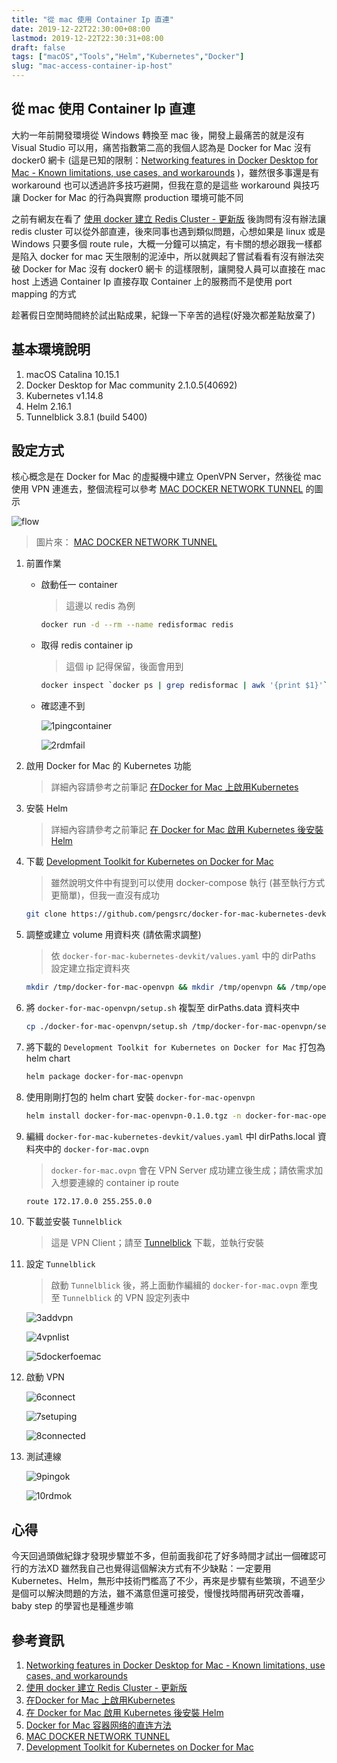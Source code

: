 ```yaml
---
title: "從 mac 使用 Container Ip 直連"
date: 2019-12-22T22:30:00+08:00
lastmod: 2019-12-22T22:30:31+08:00
draft: false
tags: ["macOS","Tools","Helm","Kubernetes","Docker"]
slug: "mac-access-container-ip-host"
---
```


## 從 mac 使用 Container Ip 直連

大約一年前開發環境從 Windows 轉換至 mac 後，開發上最痛苦的就是沒有 Visual Studio 可以用，痛苦指數第二高的我個人認為是 Docker for Mac 沒有 docker0 網卡 (這是已知的限制：[Networking features in Docker Desktop for Mac - Known limitations, use cases, and workarounds](https://docs.docker.com/docker-for-mac/networking/#known-limitations-use-cases-and-workarounds) )，雖然很多事還是有 workaround 也可以透過許多技巧避開，但我在意的是這些 workaround 與技巧讓 Docker for Mac 的行為與實際 production 環境可能不同

之前有網友在看了 [使用 docker 建立 Redis Cluster - 更新版](https://blog.yowko.com/redis-cluster-docker/) 後詢問有沒有辦法讓 redis cluster 可以從外部直連，後來同事也遇到類似問題，心想如果是 linux 或是 Windows 只要多個 route rule，大概一分鐘可以搞定，有卡關的想必跟我一樣都是陷入 docker for mac 天生限制的泥淖中，所以就興起了嘗試看看有沒有辦法突破 Docker for Mac 沒有 docker0 網卡 的這樣限制，讓開發人員可以直接在 mac host 上透過 Container Ip 直接存取 Container 上的服務而不是使用 port mapping 的方式

趁著假日空閒時間終於試出點成果，紀錄一下辛苦的過程(好幾次都差點放棄了)

## 基本環境說明

1. macOS Catalina 10.15.1
2. Docker Desktop for Mac community 2.1.0.5(40692)
3. Kubernetes v1.14.8
4. Helm 2.16.1
5. Tunnelblick 3.8.1 (build 5400)

## 設定方式

核心概念是在 Docker for Mac 的虛擬機中建立 OpenVPN Server，然後從 mac 使用 VPN 連進去，整個流程可以參考 [MAC DOCKER NETWORK TUNNEL](http://www.scispike.com/blog/mac-docker-network-tunnel/) 的圖示

![flow](http://www.scispike.com/wordpress/wp-content/uploads/2016/08/dockerNetwork.png)

>圖片來： [MAC DOCKER NETWORK TUNNEL](http://www.scispike.com/blog/mac-docker-network-tunnel/)

1. 前置作業

    - 啟動任一 container

        > 這邊以 redis 為例

        ```bash
        docker run -d --rm --name redisformac redis
        ```

    - 取得 redis container ip

        > 這個 ip 記得保留，後面會用到

        ```bash
        docker inspect `docker ps | grep redisformac | awk '{print $1}'` | grep '"IPAddress"'
        ```

    - 確認連不到

        ![1pingcontainer](https://user-images.githubusercontent.com/3851540/71323783-31997100-2512-11ea-9b85-cab236308693.png)

        ![2rdmfail](https://user-images.githubusercontent.com/3851540/71323784-32320780-2512-11ea-8afc-e462f117682f.png)

2. 啟用 Docker for Mac 的 Kubernetes 功能

    > 詳細內容請參考之前筆記 [在Docker for Mac 上啟用Kubernetes](https://blog.yowko.com/docker-for-mac-kubernetes/)

3. 安裝 Helm

    > 詳細內容請參考之前筆記 [在 Docker for Mac 啟用 Kubernetes 後安裝 Helm](https://blog.yowko.com/docker-mac-kubernetes-helm/)

4. 下載 [Development Toolkit for Kubernetes on Docker for Mac](https://github.com/pengsrc/docker-for-mac-kubernetes-devkit)

    > 雖然說明文件中有提到可以使用 docker-compose 執行 (甚至執行方式更簡單)，但我一直沒有成功

    ```bash
    git clone https://github.com/pengsrc/docker-for-mac-kubernetes-devkit.git
    ```

5. 調整或建立 volume 用資料夾 (請依需求調整)

    > 依 `docker-for-mac-kubernetes-devkit/values.yaml` 中的 dirPaths 設定建立指定資料夾

    ```bash
    mkdir /tmp/docker-for-mac-openvpn && mkdir /tmp/openvpn && /tmp/openvpn/configs
    ```

6. 將 `docker-for-mac-openvpn/setup.sh` 複製至 dirPaths.data 資料夾中

    ```bash
    cp ./docker-for-mac-openvpn/setup.sh /tmp/docker-for-mac-openvpn/setup.sh
    ```

7. 將下載的 `Development Toolkit for Kubernetes on Docker for Mac` 打包為 helm chart

    ```bash
    helm package docker-for-mac-openvpn
    ```

8. 使用剛剛打包的 helm chart 安裝 `docker-for-mac-openvpn`

    ```bash
    helm install docker-for-mac-openvpn-0.1.0.tgz -n docker-for-mac-openvpn
    ```

9. 編緝 `docker-for-mac-kubernetes-devkit/values.yaml` 中l dirPaths.local 資料夾中的 `docker-for-mac.ovpn`

    > `docker-for-mac.ovpn` 會在 VPN Server 成功建立後生成；請依需求加入想要連線的 container ip route

    ```txt
    route 172.17.0.0 255.255.0.0
    ```

10. 下載並安裝 `Tunnelblick`

    > 這是 VPN Client；請至 [Tunnelblick](https://tunnelblick.net/downloads.html) 下載，並執行安裝

11. 設定 `Tunnelblick`

    > 啟動 `Tunnelblick` 後，將上面動作編緝的 `docker-for-mac.ovpn` 牽曳至 `Tunnelblick` 的 VPN 設定列表中

    ![3addvpn](https://user-images.githubusercontent.com/3851540/71323785-32320780-2512-11ea-844c-67786c33523b.png)

    ![4vpnlist](https://user-images.githubusercontent.com/3851540/71323786-32320780-2512-11ea-8686-d5989d853a31.png)

    ![5dockerfoemac](https://user-images.githubusercontent.com/3851540/71323787-32ca9e00-2512-11ea-89fe-6a11b102f99a.png)

12. 啟動 VPN

    ![6connect](https://user-images.githubusercontent.com/3851540/71323788-32ca9e00-2512-11ea-8d86-9f0c1e636df3.png)

    ![7setuping](https://user-images.githubusercontent.com/3851540/71323789-32ca9e00-2512-11ea-8a13-17a0a8481513.png)

    ![8connected](https://user-images.githubusercontent.com/3851540/71323790-32ca9e00-2512-11ea-9580-699db09cbbe6.png)

13. 測試連線

    ![9pingok](https://user-images.githubusercontent.com/3851540/71323791-33633480-2512-11ea-879c-47bda43cc8bc.png)

    ![10rdmok](https://user-images.githubusercontent.com/3851540/71323792-33633480-2512-11ea-9a92-4897c97d7b05.png)

## 心得

今天回過頭做紀錄才發現步驟並不多，但前面我卻花了好多時間才試出一個確認可行的方法XD 雖然我自己也覺得這個解決方式有不少缺點：一定要用 Kubernetes、Helm，無形中技術門檻高了不少，再來是步驟有些繁瑣，不過至少是個可以解決問題的方法，雖不滿意但還可接受，慢慢找時間再研究改善囉，baby step 的學習也是種進步嘛

## 參考資訊

1. [Networking features in Docker Desktop for Mac - Known limitations, use cases, and workarounds](https://docs.docker.com/docker-for-mac/networking/#known-limitations-use-cases-and-workarounds)
2. [使用 docker 建立 Redis Cluster - 更新版](https://blog.yowko.com/redis-cluster-docker/)
3. [在Docker for Mac 上啟用Kubernetes](https://blog.yowko.com/docker-for-mac-kubernetes/)
4. [在 Docker for Mac 啟用 Kubernetes 後安裝 Helm](https://blog.yowko.com/docker-mac-kubernetes-helm/)
5. [Docker for Mac 容器网络的直连方法](https://pjw.io/articles/2018/04/25/access-to-the-container-network-of-docker-for-mac/)
6. [MAC DOCKER NETWORK TUNNEL](http://www.scispike.com/blog/mac-docker-network-tunnel/)
7. [Development Toolkit for Kubernetes on Docker for Mac](https://github.com/pengsrc/docker-for-mac-kubernetes-devkit)
